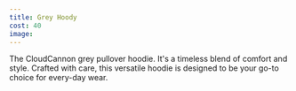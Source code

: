```yaml
---
title: Grey Hoody
cost: 40
image:
---
```


The CloudCannon grey pullover hoodie.
It's a timeless blend of comfort and style. Crafted with care,
this versatile hoodie is designed to be your go-to
choice for every-day wear.
